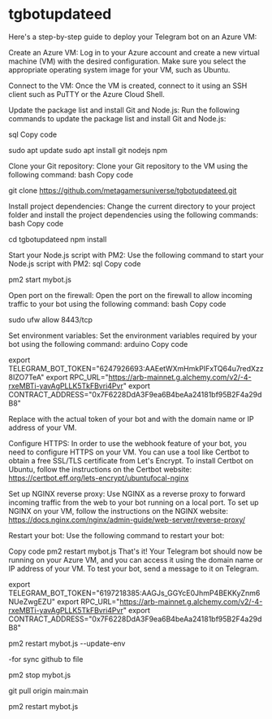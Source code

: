 # tgbotupdateed
Here's a step-by-step guide to deploy your Telegram bot on an Azure VM:

Create an Azure VM: Log in to your Azure account and create a new virtual machine (VM) with the desired configuration. Make sure you select the appropriate operating system image for your VM, such as Ubuntu.

Connect to the VM: Once the VM is created, connect to it using an SSH client such as PuTTY or the Azure Cloud Shell.

Update the package list and install Git and Node.js: Run the following commands to update the package list and install Git and Node.js:

sql
Copy code

sudo apt update
sudo apt install git nodejs npm

Clone your Git repository: Clone your Git repository to the VM using the following command:
bash
Copy code

git clone https://github.com/metagamersuniverse/tgbotupdateed.git

Install project dependencies: Change the current directory to your project folder and install the project dependencies using the following commands:
bash
Copy code

cd tgbotupdateed
npm install

Start your Node.js script with PM2: Use the following command to start your Node.js script with PM2:
sql
Copy code

pm2 start mybot.js

Open port on the firewall: Open the port on the firewall to allow incoming traffic to your bot using the following command:
bash
Copy code

sudo ufw allow 8443/tcp

Set environment variables: Set the environment variables required by your bot using the following command:
arduino
Copy code

export TELEGRAM_BOT_TOKEN="6247926693:AAEetWXmHmkPIFxTQ64u7redXzz8IZO7TeA"
export RPC_URL="https://arb-mainnet.g.alchemy.com/v2/-4-rxeMBTi-yavAgPLLK5TkFBvri4Pvr"
export CONTRACT_ADDRESS="0x7F6228DdA3F9ea6B4beAa24181bf95B2F4a29dB8"

Replace <your-bot-token> with the actual token of your bot and <your-domain> with the domain name or IP address of your VM.

Configure HTTPS: In order to use the webhook feature of your bot, you need to configure HTTPS on your VM. You can use a tool like Certbot to obtain a free SSL/TLS certificate from Let's Encrypt. To install Certbot on Ubuntu, follow the instructions on the Certbot website: https://certbot.eff.org/lets-encrypt/ubuntufocal-nginx

Set up NGINX reverse proxy: Use NGINX as a reverse proxy to forward incoming traffic from the web to your bot running on a local port. To set up NGINX on your VM, follow the instructions on the NGINX website: https://docs.nginx.com/nginx/admin-guide/web-server/reverse-proxy/

Restart your bot: Use the following command to restart your bot:

Copy code
pm2 restart mybot.js
That's it! Your Telegram bot should now be running on your Azure VM, and you can access it using the domain name or IP address of your VM. To test your bot, send a message to it on Telegram.



export TELEGRAM_BOT_TOKEN="6197218385:AAGJs_GGYcE0JhmP4BEKKyZnm6NUeZwgEZU"
export RPC_URL="https://arb-mainnet.g.alchemy.com/v2/-4-rxeMBTi-yavAgPLLK5TkFBvri4Pvr"
export CONTRACT_ADDRESS="0x7F6228DdA3F9ea6B4beAa24181bf95B2F4a29dB8"


pm2 restart mybot.js --update-env


-for sync github to file 

pm2 stop mybot.js

git pull origin main:main

pm2 restart mybot.js

